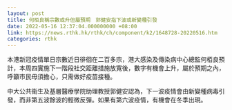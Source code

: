 ```yaml
---
layout: post
title: 何栢良稱宗數或升但屬預期　郭健安指下波或新變種引發
date: 2022-05-16 12:37:04.000000000 +08:00
link: https://news.rthk.hk/rthk/ch/component/k2/1648728-20220516.htm
categories: rthk
---
```


本港新冠疫情單日宗數近日徘徊在二百多宗，港大感染及傳染病中心總監何栢良預計，本周四實施下一階段社交距離措施放寬後，數字有機會上升，屬於預期之內，呼籲市民毋須擔心，只需做好疫苗接種。

中大公共衞生及基層醫療學院助理教授郭健安認為，下一波疫情會由新變種病毒引發，而非第五波餘波的輕微反彈。如果有第六波疫情，有機會在冬季出現。

